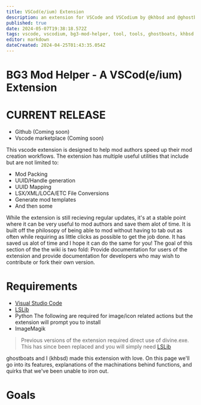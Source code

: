 ```yaml
---
title: VSCod(e/ium) Extension
description: an extension for VSCode and VSCodium by @khbsd and @ghostboats that has lots of helpful features for modders.
published: true
date: 2024-05-07T19:38:18.572Z
tags: vscode, vscodium, bg3-mod-helper, tool, tools, ghostboats, khbsd
editor: markdown
dateCreated: 2024-04-25T01:43:35.054Z
---
```


# BG3 Mod Helper - A VSCod(e/ium) Extension

# CURRENT RELEASE
- Github (Coming soon)
- Vscode marketplace (Coming soon)

This vscode extension is designed to help mod authors speed up their mod creation workflows. The extension has multiple useful utilities that include but are not limited to:
- Mod Packing
- UUID/Handle generation
- UUID Mapping
- LSX/XML/LOCA/ETC File Conversions
- Generate mod templates
- And then some

While the extension is still recieving regular updates, it's at a stable point where it can be very useful to mod authors and save them alot of time. It is built off the philosopy of being able to mod without having to tab out as often while requiring as little clicks as possible to get the job done. It has saved us alot of time and I hope it can do the same for you! The goal of this section of the the wiki is two fold: Provide documentation for users of the extension and provide documentation for developers who may wish to contribute or fork their own version.

# Requirements
- [Visual Studio Code](https://code.visualstudio.com/)
- [LSLib](https://github.com/Norbyte/lslib/releases)
- Python
The following are required for image/icon related actions but the extension will prompt you to install
- ImageMagik

> Previous versions of the extension required direct use of divine.exe. This has since been replaced and you will simply need [LSLib](https://github.com/Norbyte/lslib/releases)
<!-- {blockquote:.is-info} -->
<p>ghostboats and I (khbsd) made this extension with love. On this page we'll go into its features, explanations of the machinations behind functions, and quirks that we've been unable to iron out.</p>

# Goals

